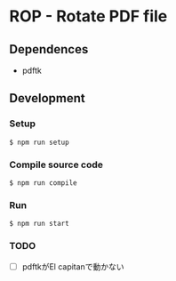 # ROP - Rotate PDF file

## Dependences
- pdftk

## Development

### Setup
```sh:
$ npm run setup
```
### Compile source code

```sh:
$ npm run compile
```

### Run

```
$ npm run start
```

### TODO

- [ ] pdftkがEl capitanで動かない
